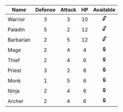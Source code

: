 |Name|Defense|Attack|HP|Available|
| -|:-:|:-:|:-:|:-:|
|Warrior|3|3|10| :unlock:|
|Paladin|5|2|12| :unlock:|
|Barbarian|2|5|12| :unlock:|
|Mage|2|4|4|:lock:|
|Thief|2|4|6|:lock:|
|Priest|3|2|8|:lock:|
|Monk|1|5|6|:lock:|
|Ninja|2|4|6|:lock:|
|Archer|2|4|6|:lock:|


